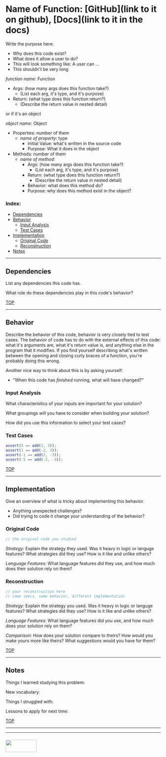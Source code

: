 # Name of Function: [GitHub](link to it on github), [Docs](link to it in the docs)

Write the purpose here:
* Why does this code exist? 
* What does it allow a user to do?
* This will look something like: A user can ...
* This shouldn't be very long

_function name_: Function
* Args: (how many args does this function take?)
  * (List each arg, it's type, and it's purpose)
* Return: (what type does this function return?)
  * (Describe the return value in nested detail)

or if it's an object

_object name_: Object
* Properties: number of them
  * _name of property_: type
    * Initial Value: what's written in the source code
    * Purpose: What it does in the object
* Methods: number of them
  * _name of method_: 
    * Args: (how many args does this function take?)
      * (List each arg, it's type, and it's purpose)
    * Return: (what type does this function return?)
      * (Describe the return value in nested detail)
    * Behavior: what does this method do?
    * Purpose: why does this method exist in the object?

### Index:
* [Dependencies](#dependencies)
* [Behavior](#behavior)
  * [Input Analysis](#input-analysis)
  * [Test Cases](#test-cases)
* [Implementation](#implementation)
  * [Original Code](#original-code)
  * [Reconstruction](#reconstruction)
* [Notes](#notes)

___

## Dependencies

List any dependencies this code has.

What role do these dependencies play in this code's behavior?


[TOP](#index)

___

## Behavior

Describe the behavior of this code, behavior is very closely tied to test cases.  The behavior of code has to do with the external effects of this code: what it's arguments are, what it's return value is, and anything else in the program that it modifies.  If you find yourself describing what's written between the opening and closing curly braces of a function, you're probably doing this wrong.

Another nice way to think about this is by asking yourself:
* "When this code has _finished_ running, what will have changed?"


### Input Analysis

What characteristics of your inputs are important for your solution? 

What groupings will you have to consider when building your solution? 

How did you use this information to select your test cases?

### Test Cases

```js
assert(5 == add(2, 3));
assert(1 == add(-2, 3));
assert(-1 == add(2, -3));
assert(-5 == add(-2, -3));
```


[TOP](#index)

___

## Implementation 

Give an overview of what is tricky about implementing this behavior.
* Anything unexpected challenges?
* Did trying to code it change your understanding of the behavior?

### Original Code

```js
// the original code you studied
```

_Strategy:_
Explain the strategy they used.  Was it heavy in logic or languge features? What strategies did they use?  How is it like and unlike others?


_Language Features:_
What language features did they use, and how much does their solution rely on them?

### Reconstruction

```js
// your reconstruction here
// same specs, same behavior, different implementation
```

_Strategy:_
Explain the strategy you used.  Was it heavy in logic or languge features? What strategies did they use?  How is it like and unlike others?

_Language Features:_
What language features did you use, and how much does your solution rely on them?

_Comparison:_
How does your solution compare to theirs?  How would you make yours more like theirs? What suggestions would you have for them?


[TOP](#index)

___

## Notes

Things I learned studying this problem:


New vocabulary:


Things I struggled with:


Lessons to apply for next time:


[TOP](#index)


___
___
### <a href="http://elewa.education/blog" target="_blank"><img src="https://user-images.githubusercontent.com/18554853/34921062-506450ae-f97d-11e7-875f-6feeb26ad72d.png" width="100" height="40"/></a>
